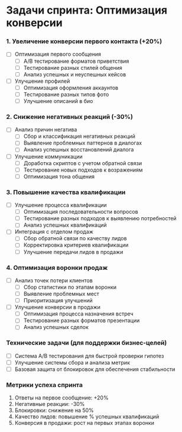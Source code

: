 # Задачи спринта: Оптимизация конверсии

### 1. Увеличение конверсии первого контакта (+20%)
- [ ] Оптимизация первого сообщения
  - [ ] A/B тестирование форматов приветствия
  - [ ] Тестирование разных стилей общения
  - [ ] Анализ успешных и неуспешных кейсов
- [ ] Улучшение профилей
  - [ ] Оптимизация оформления аккаунтов
  - [ ] Тестирование разных типов фото
  - [ ] Улучшение описаний в био

### 2. Снижение негативных реакций (-30%)
- [ ] Анализ причин негатива
  - [ ] Сбор и классификация негативных реакций
  - [ ] Выявление проблемных паттернов в диалогах
  - [ ] Анализ успешных восстановлений диалога
- [ ] Улучшение коммуникации
  - [ ] Доработка скриптов с учетом обратной связи
  - [ ] Тестирование новых подходов к возражениям
  - [ ] Оптимизация тона общения

### 3. Повышение качества квалификации
- [ ] Улучшение процесса квалификации
  - [ ] Оптимизация последовательности вопросов
  - [ ] Тестирование разных подходов к выявлению потребностей
  - [ ] Анализ успешных квалификаций
- [ ] Интеграция с отделом продаж
  - [ ] Сбор обратной связи по качеству лидов
  - [ ] Корректировка критериев квалификации
  - [ ] Улучшение передачи лидов в продажи

### 4. Оптимизация воронки продаж
- [ ] Анализ точек потери клиентов
  - [ ] Сбор статистики по этапам воронки
  - [ ] Выявление проблемных мест
  - [ ] Приоритизация улучшений
- [ ] Улучшение конверсии в продажи
  - [ ] Оптимизация процесса назначения встреч
  - [ ] Тестирование разных форматов презентации
  - [ ] Анализ успешных сделок

### Технические задачи (для поддержки бизнес-целей)
- [ ] Система A/B тестирования для быстрой проверки гипотез
- [ ] Улучшение системы сбора и анализа метрик
- [ ] Базовая защита от блокировок для обеспечения стабильности

### Метрики успеха спринта
1. Ответы на первое сообщение: +20%
2. Негативные реакции: -30%
3. Блокировки: снижение на 50%
4. Качество лидов: повышение % успешных квалификаций
5. Конверсия в продажи: рост на первых этапах воронки

